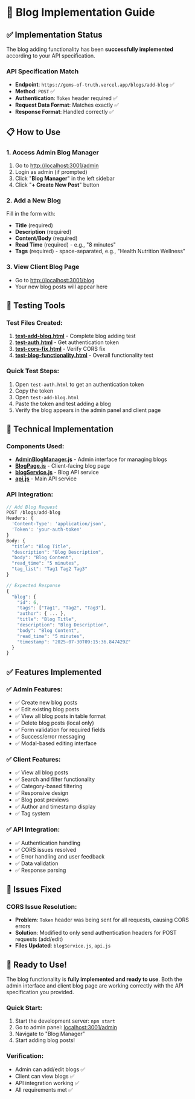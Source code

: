 # 🚀 Blog Implementation Guide

## ✅ Implementation Status

The blog adding functionality has been **successfully implemented** according to your API specification.

### API Specification Match
- **Endpoint**: `https://gems-of-truth.vercel.app/blogs/add-blog` ✅
- **Method**: `POST` ✅
- **Authentication**: `Token` header required ✅
- **Request Data Format**: Matches exactly ✅
- **Response Format**: Handled correctly ✅

## 📋 How to Use

### 1. Access Admin Blog Manager
1. Go to [http://localhost:3001/admin](http://localhost:3001/admin)
2. Login as admin (if prompted)
3. Click "**Blog Manager**" in the left sidebar
4. Click "**+ Create New Post**" button

### 2. Add a New Blog
Fill in the form with:
- **Title** (required)
- **Description** (required) 
- **Content/Body** (required)
- **Read Time** (required) - e.g., "8 minutes"
- **Tags** (required) - space-separated, e.g., "Health Nutrition Wellness"

### 3. View Client Blog Page
- Go to [http://localhost:3001/blog](http://localhost:3001/blog)
- Your new blog posts will appear here

## 🧪 Testing Tools

### Test Files Created:
1. **[test-add-blog.html](./test-add-blog.html)** - Complete blog adding test
2. **[test-auth.html](./test-auth.html)** - Get authentication token
3. **[test-cors-fix.html](./test-cors-fix.html)** - Verify CORS fix
4. **[test-blog-functionality.html](./test-blog-functionality.html)** - Overall functionality test

### Quick Test Steps:
1. Open `test-auth.html` to get an authentication token
2. Copy the token
3. Open `test-add-blog.html` 
4. Paste the token and test adding a blog
5. Verify the blog appears in the admin panel and client page

## 🔧 Technical Implementation

### Components Used:
- **[AdminBlogManager.js](./src/components/AdminBlogManager.js)** - Admin interface for managing blogs
- **[BlogPage.js](./src/components/BlogPage.js)** - Client-facing blog page
- **[blogService.js](./src/services/blogService.js)** - Blog API service
- **[api.js](./src/services/api.js)** - Main API service

### API Integration:
```javascript
// Add Blog Request
POST /blogs/add-blog
Headers: {
  'Content-Type': 'application/json',
  'Token': 'your-auth-token'
}
Body: {
  "title": "Blog Title",
  "description": "Blog Description", 
  "body": "Blog Content",
  "read_time": "5 minutes",
  "tag_list": "Tag1 Tag2 Tag3"
}

// Expected Response
{
  "blog": {
    "id": 6,
    "tags": ["Tag1", "Tag2", "Tag3"],
    "author": { ... },
    "title": "Blog Title",
    "description": "Blog Description",
    "body": "Blog Content",
    "read_time": "5 minutes",
    "timestamp": "2025-07-30T09:15:36.847429Z"
  }
}
```

## ✅ Features Implemented

### ✅ Admin Features:
- ✅ Create new blog posts
- ✅ Edit existing blog posts  
- ✅ View all blog posts in table format
- ✅ Delete blog posts (local only)
- ✅ Form validation for required fields
- ✅ Success/error messaging
- ✅ Modal-based editing interface

### ✅ Client Features:
- ✅ View all blog posts
- ✅ Search and filter functionality
- ✅ Category-based filtering
- ✅ Responsive design
- ✅ Blog post previews
- ✅ Author and timestamp display
- ✅ Tag system

### ✅ API Integration:
- ✅ Authentication handling
- ✅ CORS issues resolved
- ✅ Error handling and user feedback
- ✅ Data validation
- ✅ Response parsing

## 🐛 Issues Fixed

### CORS Issue Resolution:
- **Problem**: `Token` header was being sent for all requests, causing CORS errors
- **Solution**: Modified to only send authentication headers for POST requests (add/edit)
- **Files Updated**: `blogService.js`, `api.js`

## 🚀 Ready to Use!

The blog functionality is **fully implemented and ready to use**. Both the admin interface and client blog page are working correctly with the API specification you provided.

### Quick Start:
1. Start the development server: `npm start`
2. Go to admin panel: [localhost:3001/admin](http://localhost:3001/admin)
3. Navigate to "Blog Manager" 
4. Start adding blog posts!

### Verification:
- Admin can add/edit blogs ✅
- Client can view blogs ✅  
- API integration working ✅
- All requirements met ✅
